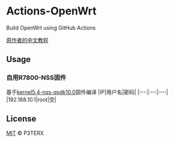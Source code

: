 # Actions-OpenWrt

Build OpenWrt using GitHub Actions

[原作者的中文教程](https://p3terx.com/archives/build-openwrt-with-github-actions.html)

## Usage

### 自用R7800-NSS固件
基于[kernel5.4-nss-qsdk10.0](https://github.com/ACwifidude/openwrt)固件编译
|IP|用户名|密码|
|:--:|:--:|:--:|
|192.168.10.1|root|空|


## License

[MIT](https://github.com/P3TERX/Actions-OpenWrt/blob/main/LICENSE) © P3TERX
